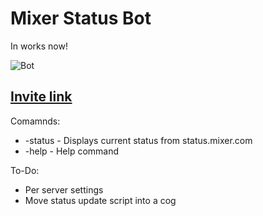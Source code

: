 # Mixer Status Bot

In works now!

![Bot](https://i.imgur.com/GI6lo5j.png)

[Invite link](https://discordapp.com/api/oauth2/authorize?client_id=681594010057441377&permissions=166976&scope=bot)
---
Comamnds:

 - -status - Displays current status from status.mixer.com
 - -help - Help command

To-Do:
- Per server settings
- Move status update script into a cog
